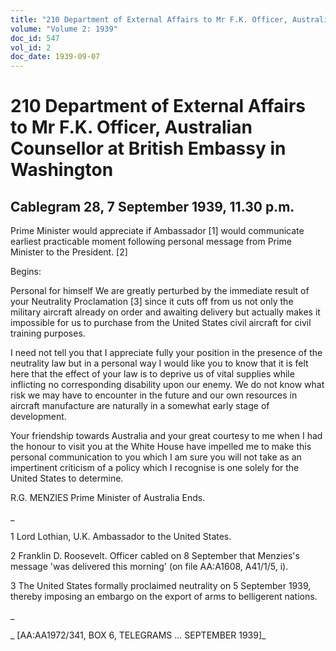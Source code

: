 ```yaml
---
title: "210 Department of External Affairs to Mr F.K. Officer, Australian Counsellor at British Embassy in Washington"
volume: "Volume 2: 1939"
doc_id: 547
vol_id: 2
doc_date: 1939-09-07
---
```


# 210 Department of External Affairs to Mr F.K. Officer, Australian Counsellor at British Embassy in Washington

## Cablegram 28, 7 September 1939, 11.30 p.m.

Prime Minister would appreciate if Ambassador [1] would communicate earliest practicable moment following personal message from Prime Minister to the President. [2]

Begins:

Personal for himself We are greatly perturbed by the immediate result of your Neutrality Proclamation [3] since it cuts off from us not only the military aircraft already on order and awaiting delivery but actually makes it impossible for us to purchase from the United States civil aircraft for civil training purposes.

I need not tell you that I appreciate fully your position in the presence of the neutrality law but in a personal way I would like you to know that it is felt here that the effect of your law is to deprive us of vital supplies while inflicting no corresponding disability upon our enemy. We do not know what risk we may have to encounter in the future and our own resources in aircraft manufacture are naturally in a somewhat early stage of development.

Your friendship towards Australia and your great courtesy to me when I had the honour to visit you at the White House have impelled me to make this personal communication to you which I am sure you will not take as an impertinent criticism of a policy which I recognise is one solely for the United States to determine.

R.G. MENZIES Prime Minister of Australia Ends.

_

1 Lord Lothian, U.K. Ambassador to the United States.

2 Franklin D. Roosevelt. Officer cabled on 8 September that Menzies's message 'was delivered this morning' (on file AA:A1608, A41/1/5, i).

3 The United States formally proclaimed neutrality on 5 September 1939, thereby imposing an embargo on the export of arms to belligerent nations.

_

_ [AA:AA1972/341, BOX 6, TELEGRAMS ... SEPTEMBER 1939]_
